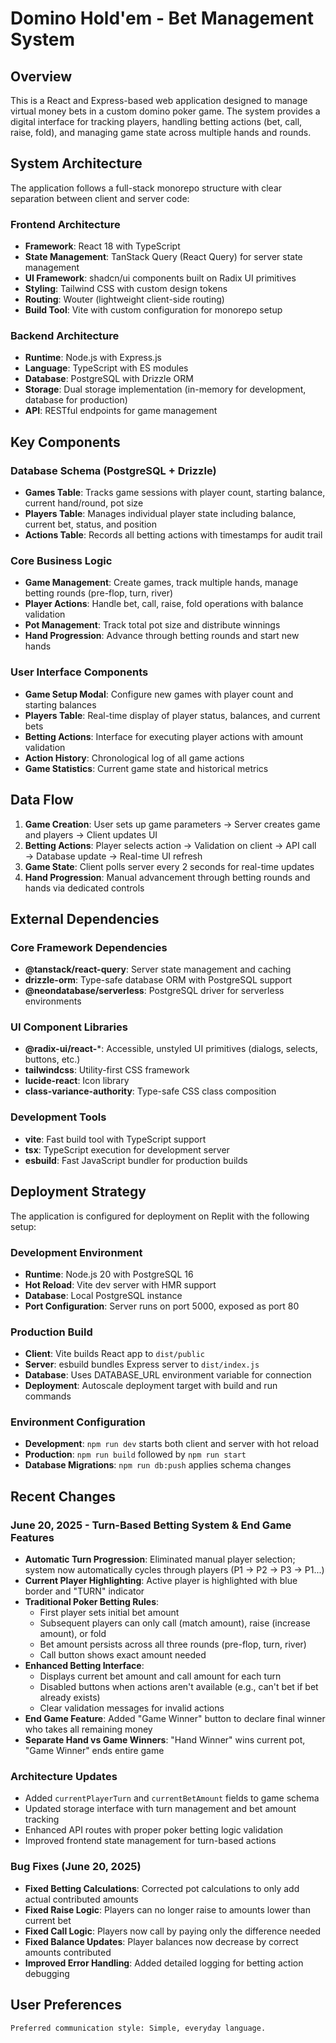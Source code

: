 # Domino Hold'em - Bet Management System

## Overview

This is a React and Express-based web application designed to manage virtual money bets in a custom domino poker game. The system provides a digital interface for tracking players, handling betting actions (bet, call, raise, fold), and managing game state across multiple hands and rounds.

## System Architecture

The application follows a full-stack monorepo structure with clear separation between client and server code:

### Frontend Architecture
- **Framework**: React 18 with TypeScript
- **State Management**: TanStack Query (React Query) for server state management
- **UI Framework**: shadcn/ui components built on Radix UI primitives
- **Styling**: Tailwind CSS with custom design tokens
- **Routing**: Wouter (lightweight client-side routing)
- **Build Tool**: Vite with custom configuration for monorepo setup

### Backend Architecture
- **Runtime**: Node.js with Express.js
- **Language**: TypeScript with ES modules
- **Database**: PostgreSQL with Drizzle ORM
- **Storage**: Dual storage implementation (in-memory for development, database for production)
- **API**: RESTful endpoints for game management

## Key Components

### Database Schema (PostgreSQL + Drizzle)
- **Games Table**: Tracks game sessions with player count, starting balance, current hand/round, pot size
- **Players Table**: Manages individual player state including balance, current bet, status, and position
- **Actions Table**: Records all betting actions with timestamps for audit trail

### Core Business Logic
- **Game Management**: Create games, track multiple hands, manage betting rounds (pre-flop, turn, river)
- **Player Actions**: Handle bet, call, raise, fold operations with balance validation
- **Pot Management**: Track total pot size and distribute winnings
- **Hand Progression**: Advance through betting rounds and start new hands

### User Interface Components
- **Game Setup Modal**: Configure new games with player count and starting balances
- **Players Table**: Real-time display of player status, balances, and current bets
- **Betting Actions**: Interface for executing player actions with amount validation
- **Action History**: Chronological log of all game actions
- **Game Statistics**: Current game state and historical metrics

## Data Flow

1. **Game Creation**: User sets up game parameters → Server creates game and players → Client updates UI
2. **Betting Actions**: Player selects action → Validation on client → API call → Database update → Real-time UI refresh
3. **Game State**: Client polls server every 2 seconds for real-time updates
4. **Hand Progression**: Manual advancement through betting rounds and hands via dedicated controls

## External Dependencies

### Core Framework Dependencies
- **@tanstack/react-query**: Server state management and caching
- **drizzle-orm**: Type-safe database ORM with PostgreSQL support
- **@neondatabase/serverless**: PostgreSQL driver for serverless environments

### UI Component Libraries
- **@radix-ui/react-***: Accessible, unstyled UI primitives (dialogs, selects, buttons, etc.)
- **tailwindcss**: Utility-first CSS framework
- **lucide-react**: Icon library
- **class-variance-authority**: Type-safe CSS class composition

### Development Tools
- **vite**: Fast build tool with TypeScript support
- **tsx**: TypeScript execution for development server
- **esbuild**: Fast JavaScript bundler for production builds

## Deployment Strategy

The application is configured for deployment on Replit with the following setup:

### Development Environment
- **Runtime**: Node.js 20 with PostgreSQL 16
- **Hot Reload**: Vite dev server with HMR support
- **Database**: Local PostgreSQL instance
- **Port Configuration**: Server runs on port 5000, exposed as port 80

### Production Build
- **Client**: Vite builds React app to `dist/public`
- **Server**: esbuild bundles Express server to `dist/index.js`
- **Database**: Uses DATABASE_URL environment variable for connection
- **Deployment**: Autoscale deployment target with build and run commands

### Environment Configuration
- **Development**: `npm run dev` starts both client and server with hot reload
- **Production**: `npm run build` followed by `npm run start`
- **Database Migrations**: `npm run db:push` applies schema changes

## Recent Changes

### June 20, 2025 - Turn-Based Betting System & End Game Features
- **Automatic Turn Progression**: Eliminated manual player selection; system now automatically cycles through players (P1 → P2 → P3 → P1...)
- **Current Player Highlighting**: Active player is highlighted with blue border and "TURN" indicator
- **Traditional Poker Betting Rules**: 
  - First player sets initial bet amount
  - Subsequent players can only call (match amount), raise (increase amount), or fold
  - Bet amount persists across all three rounds (pre-flop, turn, river)
  - Call button shows exact amount needed
- **Enhanced Betting Interface**: 
  - Displays current bet amount and call amount for each turn
  - Disabled buttons when actions aren't available (e.g., can't bet if bet already exists)
  - Clear validation messages for invalid actions
- **End Game Feature**: Added "Game Winner" button to declare final winner who takes all remaining money
- **Separate Hand vs Game Winners**: "Hand Winner" wins current pot, "Game Winner" ends entire game

### Architecture Updates
- Added `currentPlayerTurn` and `currentBetAmount` fields to game schema
- Updated storage interface with turn management and bet amount tracking
- Enhanced API routes with proper poker betting logic validation
- Improved frontend state management for turn-based actions

### Bug Fixes (June 20, 2025)
- **Fixed Betting Calculations**: Corrected pot calculations to only add actual contributed amounts
- **Fixed Raise Logic**: Players can no longer raise to amounts lower than current bet
- **Fixed Call Logic**: Players now call by paying only the difference needed
- **Fixed Balance Updates**: Player balances now decrease by correct amounts contributed
- **Improved Error Handling**: Added detailed logging for betting action debugging

## User Preferences

```
Preferred communication style: Simple, everyday language.
```